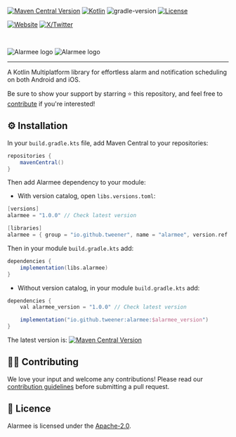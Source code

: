 [![Maven Central Version](https://img.shields.io/maven-central/v/io.github.tweener/alarmee?color=orange)](https://central.sonatype.com/artifact/io.github.tweener/alarmee)
[![Kotlin](https://img.shields.io/badge/kotlin-2.0.21-blue.svg?logo=kotlin)](http://kotlinlang.org)
![gradle-version](https://img.shields.io/badge/gradle-8.5.2-blue?logo=gradle)
[![License](https://img.shields.io/badge/License-Apache%202.0-green.svg)](https://opensource.org/licenses/Apache-2.0)

[![Website](https://img.shields.io/badge/Author-vivienmahe.com-purple)](https://vivienmahe.com/)
[![X/Twitter](https://img.shields.io/twitter/follow/VivienMahe)](https://twitter.com/VivienMahe)

<br>

![Alarmee logo](https://github.com/user-attachments/assets/c5e72a35-6269-4b29-933e-6ed3e27900f1#gh-light-mode-only)
![Alarmee logo](https://github.com/user-attachments/assets/bcc0da27-1616-4758-a1cb-1d7601734988#gh-dark-mode-only)

---

A Kotlin Multiplatform library for effortless alarm and notification scheduling on both Android and iOS.

Be sure to show your support by starring ⭐️ this repository, and feel free to [contribute](#-contributing) if you're interested!

## ⚙️ Installation

In your `build.gradle.kts` file, add Maven Central to your repositories:
```Groovy
repositories {
    mavenCentral()
}
```

Then add Alarmee dependency to your module:

- With version catalog, open `libs.versions.toml`:
```Groovy
[versions]
alarmee = "1.0.0" // Check latest version

[libraries]
alarmee = { group = "io.github.tweener", name = "alarmee", version.ref = "alarmee" }
```

Then in your module `build.gradle.kts` add:
```Groovy
dependencies {
    implementation(libs.alarmee)
}
```

- Without version catalog, in your module `build.gradle.kts` add:
```Groovy
dependencies {
    val alarmee_version = "1.0.0" // Check latest version

    implementation("io.github.tweener:alarmee:$alarmee_version")
}
```

The latest version is: [![Maven Central Version](https://img.shields.io/maven-central/v/io.github.tweener/alarmee?color=orange)](https://central.sonatype.com/artifact/io.github.tweener/alarmee)

## 👨‍💻 Contributing

We love your input and welcome any contributions! Please read our [contribution guidelines](https://github.com/Tweener/alarmee/blob/master/CONTRIBUTING.md) before submitting a pull request.

## 🪪 Licence

Alarmee is licensed under the [Apache-2.0](https://github.com/Tweener/alarmee?tab=Apache-2.0-1-ov-file#readme).
